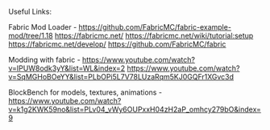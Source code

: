 Useful Links:

Fabric Mod Loader -
https://github.com/FabricMC/fabric-example-mod/tree/1.18
https://fabricmc.net/
https://fabricmc.net/wiki/tutorial:setup
https://fabricmc.net/develop/
https://github.com/FabricMC/fabric


Modding with fabric - 
https://www.youtube.com/watch?v=IPUW8odk3yY&list=WL&index=2
https://www.youtube.com/watch?v=SqMGHoBOeYY&list=PLbOPi5L7V78LUzaRqm5KJ0GQFr1XGvc3d


BlockBench for models, textures, animations -
https://www.youtube.com/watch?v=k1g2KWK59no&list=PLv04_vWy6OUPxxH04zH2aP_omhcy279bO&index=9
